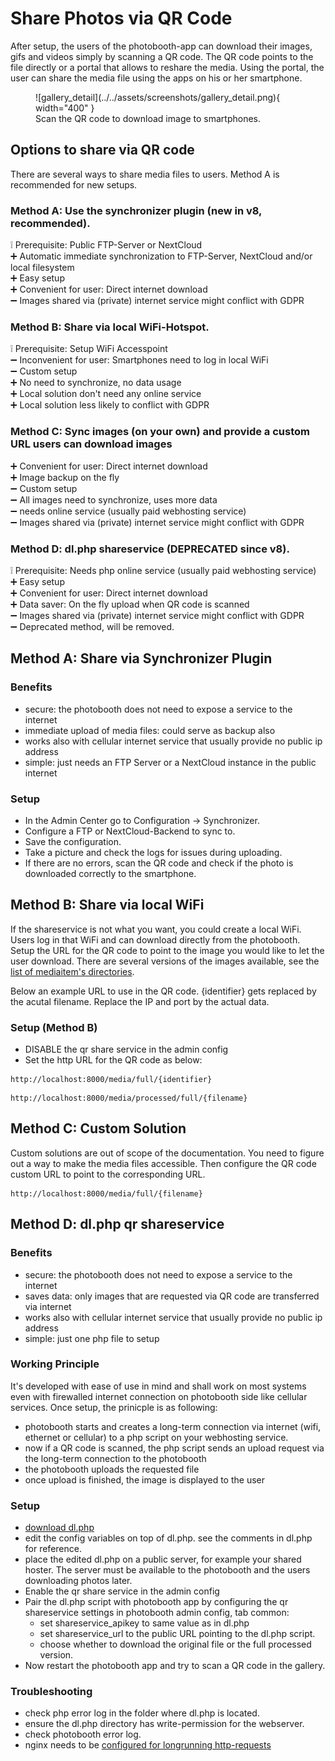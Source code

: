# Share Photos via QR Code

After setup, the users of the photobooth-app can download their images, gifs and videos simply by scanning a QR code.
The QR code points to the file directly or a portal that allows to reshare the media.
Using the portal, the user can share the media file using the apps on his or her smartphone.

<figure markdown>
  ![gallery_detail](../../assets/screenshots/gallery_detail.png){ width="400" }
  <figcaption>Scan the QR code to download image to smartphones.</figcaption>
</figure>

## Options to share via QR code

There are several ways to share media files to users. Method A is recommended for new setups.



### Method A: Use the synchronizer plugin (new in v8, recommended).

❕ Prerequisite: Public FTP-Server or NextCloud  
➕ Automatic immediate synchronization to FTP-Server, NextCloud and/or local filesystem  
➕ Easy setup   
➕ Convenient for user: Direct internet download  
➖ Images shared via (private) internet service might conflict with GDPR  

### Method B: Share via local WiFi-Hotspot.
❕ Prerequisite: Setup WiFi Accesspoint  
➖ Inconvenient for user: Smartphones need to log in local WiFi  
➖ Custom setup  
➕ No need to synchronize, no data usage  
➕ Local solution don't need any online service  
➕ Local solution less likely to conflict with GDPR  


### Method C: Sync images (on your own) and provide a custom URL users can download images
➕ Convenient for user: Direct internet download  
➕ Image backup on the fly  
➖ Custom setup  
➖ All images need to synchronize, uses more data  
➖ needs online service (usually paid webhosting service)  
➖ Images shared via (private) internet service might conflict with GDPR  


### Method D: dl.php shareservice (DEPRECATED since v8).
❕ Prerequisite: Needs php online service (usually paid webhosting service)  
➕ Easy setup  
➕ Convenient for user: Direct internet download  
➕ Data saver: On the fly upload when QR code is scanned  
➖ Images shared via (private) internet service might conflict with GDPR  
➖ Deprecated method, will be removed.  


## Method A: Share via Synchronizer Plugin

### Benefits

- secure: the photobooth does not need to expose a service to the internet
- immediate upload of media files: could serve as backup also
- works also with cellular internet service that usually provide no public ip address
- simple: just needs an FTP Server or a NextCloud instance in the public internet

### Setup

- In the Admin Center go to Configuration -> Synchronizer.
- Configure a FTP or NextCloud-Backend to sync to.
- Save the configuration.
- Take a picture and check the logs for issues during uploading.
- If there are no errors, scan the QR code and check if the photo is downloaded correctly to the smartphone.


## Method B: Share via local WiFi

If the shareservice is not what you want, you could create a local WiFi. Users log in that WiFi and can download directly from the photobooth.
Setup the URL for the QR code to point to the image you would like to let the user download. There are several versions of the images available, see the [list of mediaitem's directories](../../reference/foldersandurls.md#mediaitems).

Below an example URL to use in the QR code. {identifier} gets replaced by the acutal filename. Replace the IP and port by the actual data.

### Setup (Method B)

- DISABLE the qr share service in the admin config
- Set the http URL for the QR code as below:

```http title="Share Custom Qr Url example for v5 and later"
http://localhost:8000/media/full/{identifier}
```

```http title="Share Custom Qr Url example before v4"
http://localhost:8000/media/processed/full/{filename}
```

## Method C: Custom Solution

Custom solutions are out of scope of the documentation. You need to figure out a way to make the media files accessible.
Then configure the QR code custom URL to point to the corresponding URL.

```http title="Share Custom Qr Url example"
http://localhost:8000/media/full/{filename}
```


## Method D: dl.php qr shareservice

### Benefits

- secure: the photobooth does not need to expose a service to the internet
- saves data: only images that are requested via QR code are transferred via internet
- works also with cellular internet service that usually provide no public ip address
- simple: just one php file to setup

### Working Principle

It's developed with ease of use in mind and shall work on most systems even with firewalled internet connection on photobooth side like cellular services.
Once setup, the prinicple is as following:

- photobooth starts and creates a long-term connection via internet (wifi, ethernet or cellular) to a php script on your webhosting service.
- now if a QR code is scanned, the php script sends an upload request via the long-term connection to the photobooth
- the photobooth uploads the requested file
- once upload is finished, the image is displayed to the user

### Setup

- [download dl.php](https://github.com/photobooth-app/photobooth-app/blob/main/extras/shareservice/dl.php)
- edit the config variables on top of dl.php. see the comments in dl.php for reference.
- place the edited dl.php on a public server, for example your shared hoster. The server must be available to the photobooth and the users downloading photos later.
- Enable the qr share service in the admin config
- Pair the dl.php script with photobooth app by configuring the qr shareservice settings in photobooth admin config, tab common:
    - set shareservice_apikey to same value as in dl.php
    - set shareservice_url to the public URL pointing to the dl.php script.
    - choose whether to download the original file or the full processed version.
- Now restart the photobooth app and try to scan a QR code in the gallery.

### Troubleshooting

- check php error log in the folder where dl.php is located.
- ensure the dl.php directory has write-permission for the webserver.
- check photobooth error log.
- nginx needs to be [configured for longrunning http-requests](https://github.com/photobooth-app/photobooth-app/issues/140#issuecomment-1856841684)
